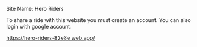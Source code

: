 Site Name: Hero Riders

To share a ride with this website you must create an account.
You can also login with google account.

https://hero-riders-82e8e.web.app/
